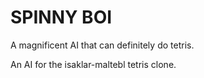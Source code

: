 # SPINNY BOI
A magnificent AI that can definitely do tetris.

An AI for the isaklar-maltebl tetris clone.
